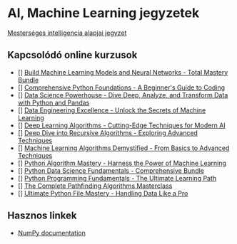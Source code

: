 # AI, Machine Learning jegyzetek

[Mesterséges intelligencia alapjai jegyzet](Mesterseges_intelligencia_alapjai-ME/readme.md)

## Kapcsolódó online kurzusok

- [] [Build Machine Learning Models and Neural Networks - Total Mastery Bundle](https://training.mammothinteractive.com/courses/enrolled/2419867)
- [] [Comprehensive Python Foundations - A Beginner's Guide to Coding](https://training.mammothinteractive.com/courses/enrolled/2648952)
- [] [Data Science Powerhouse - Dive Deep, Analyze, and Transform Data with Python and Pandas](https://training.mammothinteractive.com/courses/enrolled/2612551)
- [] [Data Engineering Excellence - Unlock the Secrets of Machine Learning](https://training.mammothinteractive.com/courses/enrolled/2611506)
- [] [Deep Learning Algorithms - Cutting-Edge Techniques for Modern AI](https://training.mammothinteractive.com/courses/enrolled/2569759)
- [] [Deep Dive into Recursive Algorithms - Exploring Advanced Techniques](https://training.mammothinteractive.com/courses/enrolled/2567328)
- [] [Machine Learning Algorithms Demystified - From Basics to Advanced Techniques](https://training.mammothinteractive.com/courses/enrolled/2569760)
- [] [Python Algorithm Mastery - Harness the Power of Machine Learning](https://training.mammothinteractive.com/courses/enrolled/2611499)
- [] [Python Data Science Fundamentals - Comprehensive Bundle](https://training.mammothinteractive.com/courses/enrolled/2419257)
- [] [Python Programming Fundamentals - The Ultimate Learning Path](https://training.mammothinteractive.com/courses/enrolled/2418912)
- [] [The Complete Pathfinding Algorithms Masterclass](https://training.mammothinteractive.com/courses/enrolled/2562766)
- [] [Ultimate Python File Mastery - Handling Data Like a Pro](https://training.mammothinteractive.com/courses/enrolled/2633196)

## Hasznos linkek

* [NumPy documentation](https://numpy.org/doc/stable/)